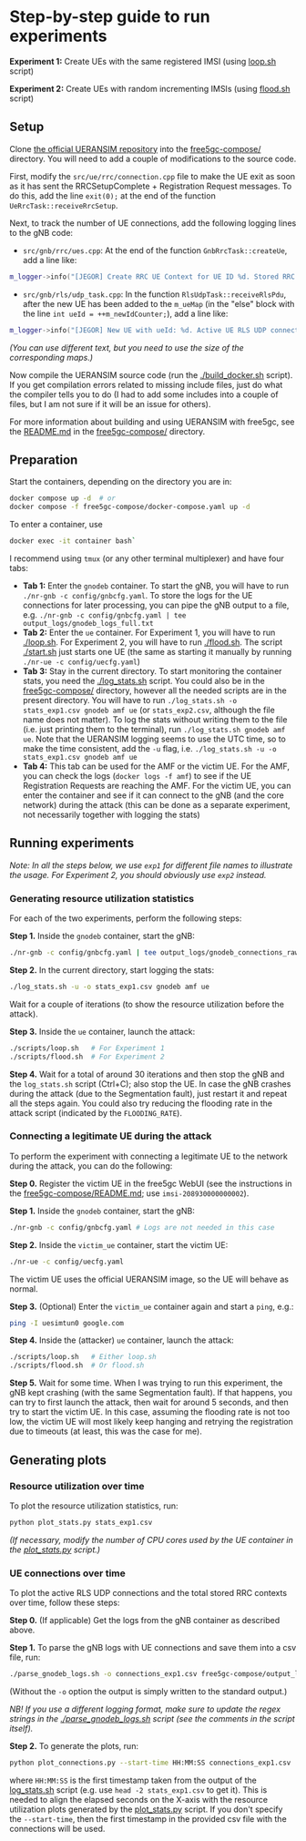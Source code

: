 # Step-by-step guide to run experiments

**Experiment 1:** Create UEs with the same registered IMSI (using [loop.sh](./scripts/loop.sh) script)

**Experiment 2:** Create UEs with random incrementing IMSIs (using [flood.sh](./scripts/flood.sh) script)


## Setup

Clone [the official UERANSIM repository](https://github.com/aligungr/UERANSIM) into the [free5gc-compose/](./free5gc-compose/) directory. You will need to add a couple of modifications to the source code.

First, modify the `src/ue/rrc/connection.cpp` file to make the UE exit as soon as it has sent the RRCSetupComplete + Registration Request messages. To do this, add the line `exit(0);` at the end of the function `UeRrcTask::receiveRrcSetup`.

Next, to track the number of UE connections, add the following logging lines to the gNB code:
- `src/gnb/rrc/ues.cpp`: At the end of the function `GnbRrcTask::createUe`, add a line like:
```c++
m_logger->info("[JEGOR] Create RRC UE Context for UE ID %d. Stored RRC contexts: %d", id, m_ueCtx.size());
```
- `src/gnb/rls/udp_task.cpp`: In the function `RlsUdpTask::receiveRlsPdu`, after the new UE has been added to the `m_ueMap` (in the "else" block with the line `int ueId = ++m_newIdCounter;`), add a line like:
```c++
m_logger->info("[JEGOR] New UE with ueId: %d. Active UE RLS UDP connections: %d", ueId, m_ueMap.size());
```
*(You can use different text, but you need to use the size of the corresponding maps.)*

Now compile the UERANSIM source code (run the [./build_docker.sh](./free5gc-compose/build_docker.sh) script).
If you get compilation errors related to missing include files, just do what the compiler tells you to do
(I had to add some includes into a couple of files, but I am not sure if it will be an issue for others).

For more information about building and using UERANSIM with free5gc, see the [README.md](./free5gc-compose/README.md) in the [free5gc-compose/](./free5gc-compose/) directory.


## Preparation

Start the containers, depending on the directory you are in:
```sh
docker compose up -d  # or
docker compose -f free5gc-compose/docker-compose.yaml up -d
```

To enter a container, use
```sh
docker exec -it container bash`
```

I recommend using `tmux` (or any other terminal multiplexer) and have four tabs:
- **Tab 1:** Enter the `gnodeb` container. To start the gNB, you will have to run `./nr-gnb -c config/gnbcfg.yaml`. To store the logs for the UE connections for later processing, you can pipe the gNB output to a file, e.g. `./nr-gnb -c config/gnbcfg.yaml | tee output_logs/gnodeb_logs_full.txt`
- **Tab 2:** Enter the `ue` container. For Experiment 1, you will have to run [./loop.sh](./scripts/loop.sh). For Experiment 2, you will have to run [./flood.sh](./scripts/flood.sh). The script [./start.sh](./scripts/start.sh) just starts one UE (the same as starting it manually by running `./nr-ue -c config/uecfg.yaml`)
- **Tab 3:** Stay in the current directory. To start monitoring the container stats, you need the [./log_stats.sh](../utils/log_stats.sh) script. You could also be in the [free5gc-compose/](./free5gc-compose/) directory, however all the needed scripts are in the present directory. You will have to run `./log_stats.sh -o stats_exp1.csv gnodeb amf ue` (or `stats_exp2.csv`, although the file name does not matter). To log the stats without writing them to the file (i.e. just printing them to the terminal), run `./log_stats.sh gnodeb amf ue`. Note that the UERANSIM logging seems to use the UTC time, so to make the time consistent, add the `-u` flag, i.e. `./log_stats.sh -u -o stats_exp1.csv gnodeb amf ue`
- **Tab 4:** This tab can be used for the AMF or the victim UE. For the AMF, you can check the logs (`docker logs -f amf`) to see if the UE Registration Requests are reaching the AMF. For the victim UE, you can enter the container and see if it can connect to the gNB (and the core network) during the attack (this can be done as a separate experiment, not necessarily together with logging the stats)


## Running experiments

*Note: In all the steps below, we use `exp1` for different file names to illustrate the usage. For Experiment 2, you should obviously use `exp2` instead.*

### Generating resource utilization statistics

For each of the two experiments, perform the following steps:

**Step 1.** Inside the `gnodeb` container, start the gNB:
```sh
./nr-gnb -c config/gnbcfg.yaml | tee output_logs/gnodeb_connections_raw_exp1.txt
```

**Step 2.** In the current directory, start logging the stats:
```sh
./log_stats.sh -u -o stats_exp1.csv gnodeb amf ue
```
Wait for a couple of iterations (to show the resource utilization before the attack).

**Step 3.** Inside the `ue` container, launch the attack:
```sh
./scripts/loop.sh   # For Experiment 1 
./scripts/flood.sh  # For Experiment 2
```

**Step 4.** Wait for a total of around 30 iterations and then stop the gNB and the `log_stats.sh` script (Ctrl+C); also stop the UE.
In case the gNB crashes during the attack (due to the Segmentation fault), just restart it and repeat all the steps again. You could also try reducing the flooding rate in the attack script (indicated by the `FLOODING_RATE`).

### Connecting a legitimate UE during the attack

To perform the experiment with connecting a legitimate UE to the network during the attack, you can do the following:

**Step 0.** Register the victim UE in the free5gc WebUI (see the instructions in the [free5gc-compose/README.md](./free5gc-compose/README.md); use `imsi-208930000000002`).

**Step 1.** Inside the `gnodeb` container, start the gNB:
```sh
./nr-gnb -c config/gnbcfg.yaml # Logs are not needed in this case
```

**Step 2.** Inside the `victim_ue` container, start the victim UE:
```sh
./nr-ue -c config/uecfg.yaml
```
The victim UE uses the official UERANSIM image, so the UE will behave as normal.

**Step 3.** (Optional) Enter the `victim_ue` container again and start a `ping`, e.g.:
```sh
ping -I uesimtun0 google.com
```

**Step 4.** Inside the (attacker) `ue` container, launch the attack:
```sh
./scripts/loop.sh   # Either loop.sh
./scripts/flood.sh  # Or flood.sh
```

**Step 5.** Wait for some time.
When I was trying to run this experiment, the gNB kept crashing (with the same Segmentation fault). 
If that happens, you can try to first launch the attack, then wait for around 5 seconds, and then try to start the victim UE.
In this case, assuming the flooding rate is not too low, the victim UE will most likely keep hanging and retrying the registration due to timeouts (at least, this was the case for me).


## Generating plots

### Resource utilization over time

To plot the resource utilization statistics, run:
```sh
python plot_stats.py stats_exp1.csv
```
*(If necessary, modify the number of CPU cores used by the UE container in the [plot_stats.py](../utils/plot_stats.py) script.)*

### UE connections over time

To plot the active RLS UDP connections and the total stored RRC contexts over time, follow these steps:

**Step 0.** (If applicable) Get the logs from the gNB container as described above.

**Step 1.** To parse the gNB logs with UE connections and save them into a csv file, run:
```sh
./parse_gnodeb_logs.sh -o connections_exp1.csv free5gc-compose/output_logs/gnodeb_connections_raw_exp1.txt
```
(Without the `-o` option the output is simply written to the standard output.)

*NB! If you use a different logging format, make sure to update the regex strings in the [./parse_gnodeb_logs.sh](./parse_gnodeb_logs.sh) script (see the comments in the script itself).*

**Step 2.** To generate the plots, run:
```sh
python plot_connections.py --start-time HH:MM:SS connections_exp1.csv
```
where `HH:MM:SS` is the first timestamp taken from the output of the [log_stats.sh](../utils/log_stats.sh) script (e.g. use `head -2 stats_exp1.csv` to get it).
This is needed to align the elapsed seconds on the X-axis with the resource utilization plots generated by the [plot_stats.py](../utils/plot_stats.py) script.
If you don't specify the `--start-time`, then the first timestamp in the provided csv file with the connections will be used.
